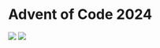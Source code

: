 Advent of Code 2024
===================

![](https://img.shields.io/badge/stars%20⭐-38-yellow) ![](https://img.shields.io/badge/days%20completed-19-red)